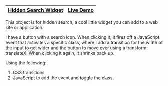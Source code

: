 | [Hidden Search Widget](https://github.com/lana-20/50_Projects_in_50_Days/tree/main/HiddenSearchWidget) | [Live Demo](https://lana-20.github.io/hidden-search-widget/) |
|----|----|

  
This project is for hidden search, 
a cool little widget you can add to a web site or application.

I have a button with a search icon.
When clicking it, it fires off a JavaScript event that activates a specific class,
where I add a transition for the width of the input to get wider and 
the button to move over using a transform: translateX.
When clicking it again, it shrinks back up.

Using the following: 
1) CSS transitions
2) JavaScript to add the event and toggle the class.
